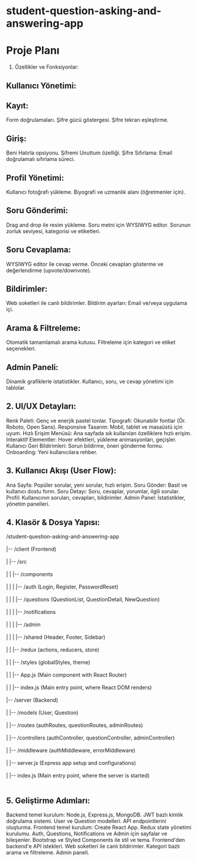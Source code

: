 # student-question-asking-and-answering-app
#  Proje Planı
1. Özellikler ve Fonksiyonlar:
## Kullanıcı Yönetimi:
## Kayıt:
Form doğrulamaları.
Şifre gücü göstergesi.
Şifre tekrarı eşleştirme.


## Giriş:
Beni Hatırla opsiyonu.
Şifremi Unuttum özelliği.
Şifre Sıfırlama:
Email doğrulamalı sıfırlama süreci.

## Profil Yönetimi:
Kullanıcı fotoğrafı yükleme.
Biyografi ve uzmanlık alanı (öğretmenler için).

## Soru Gönderimi:
Drag and drop ile resim yükleme.
Soru metni için WYSIWYG editor.
Sorunun zorluk seviyesi, kategorisi ve etiketleri.

## Soru Cevaplama:
WYSIWYG editor ile cevap verme.
Önceki cevapları gösterme ve değerlendirme (upvote/downvote).

## Bildirimler:
Web soketleri ile canlı bildirimler.
Bildirim ayarları: Email ve/veya uygulama içi.

## Arama & Filtreleme:
Otomatik tamamlamalı arama kutusu.
Filtreleme için kategori ve etiket seçenekleri.

## Admin Paneli:
Dinamik grafiklerle istatistikler.
Kullanıcı, soru, ve cevap yönetimi için tablolar.

## 2. UI/UX Detayları:
Renk Paleti: Genç ve enerjik pastel tonlar.
Tipografi: Okunabilir fontlar (Ör. Roboto, Open Sans).
Responsive Tasarım: Mobil, tablet ve masaüstü için uyum.
Hızlı Erişim Menüsü: Ana sayfada sık kullanılan özelliklere hızlı erişim.
Interaktif Elementler: Hover efektleri, yükleme animasyonları, geçişler.
Kullanıcı Geri Bildirimleri: Sorun bildirme, öneri gönderme formu.
Onboarding: Yeni kullanıcılara rehber.

## 3. Kullanıcı Akışı (User Flow):
Ana Sayfa: Popüler sorular, yeni sorular, hızlı erişim.
Soru Gönder: Basit ve kullanıcı dostu form.
Soru Detayı: Soru, cevaplar, yorumlar, ilgili sorular.
Profil: Kullanıcının soruları, cevapları, bildirimler.
Admin Panel: İstatistikler, yönetim panelleri.

## 4. Klasör & Dosya Yapısı:

/student-question-asking-and-answering-app <br><br>
|-- /client (Frontend)  <br><br>
|   |-- /src  <br><br>
|   |   |-- /components  <br><br>
|   |   |   |-- /auth (Login, Register, PasswordReset)  <br><br>
|   |   |   |-- /questions (QuestionList, QuestionDetail, NewQuestion) <br><br>
|   |   |   |-- /notifications  <br><br>
|   |   |   |-- /admin  <br><br>
|   |   |   |-- /shared (Header, Footer, Sidebar)  <br><br>
|   |   |-- /redux (actions, reducers, store)  <br><br>
|   |   |-- /styles (globalStyles, theme)  <br><br>
|   |   |-- App.js (Main component with React Router)  <br><br>
|   |   |-- index.js (Main entry point, where React DOM renders)  <br><br>
|-- /server (Backend)  <br><br>
|   |-- /models (User, Question)  <br><br>
|   |-- /routes (authRoutes, questionRoutes, adminRoutes)  <br><br>
|   |-- /controllers (authController, questionController, adminController)  <br><br>
|   |-- /middleware (authMiddleware, errorMiddleware)  <br><br> 
|   |-- server.js (Express app setup and configurations)  <br><br> 
|   |-- index.js (Main entry point, where the server is started) <br><br>


## 5. Geliştirme Adımları:
Backend temel kurulum: Node.js, Express.js, MongoDB.
JWT bazlı kimlik doğrulama sistemi.
User ve Question modelleri.
API endpointlerini oluşturma.
Frontend temel kurulum: Create React App.
Redux state yönetimi kurulumu.
Auth, Questions, Notifications ve Admin için sayfalar ve bileşenler.
Bootstrap ve Styled Components ile stil ve tema.
Frontend'den backend'e API istekleri.
Web soketleri ile canlı bildirimler.
Kategori bazlı arama ve filtreleme.
Admin paneli.
